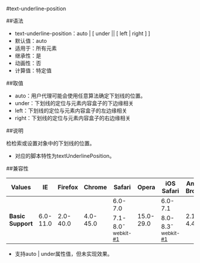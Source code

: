 #text-underline-position

##语法

- text-underline-position：auto | [ under || [ left | right ] ]
- 默认值：auto
- 适用于：所有元素
- 继承性：是
- 动画性：否
- 计算值：特定值


##取值

- auto：用户代理可能会使用任意算法确定下划线的位置。
- under：下划线的定位与元素内容盒子的下边缘相关
- left：下划线的定位与元素内容盒子的左边缘相关
- right：下划线的定位与元素内容盒子的右边缘相关


##说明

检检索或设置对象中的下划线的位置。

- 对应的脚本特性为textUnderlinePosition。


##兼容性


<table class="compatible">
<thead>
	<tr>
		<th>Values</th>
		<th>IE</th>
		<th>Firefox</th>
		<th>Chrome</th>
		<th>Safari</th>
		<th>Opera</th>
		<th>iOS Safari</th>
		<th>Android Browser</th>
		<th>Android Chrome</th>
	</tr>
</thead>
<tbody>
	<tr>
		<td rowspan="2"><strong>Basic Support</strong></td>
		<td class="unsupport" rowspan="2">6.0-11.0</td>
		<td class="unsupport" rowspan="2">2.0-40.0</td>
		<td class="unsupport" rowspan="2">4.0-45.0</td>
		<td class="unsupport">6.0-7.0</td>
		<td class="unsupport" rowspan="2">15.0-29.0</td>
		<td class="unsupport">6.0-7.1</td>
		<td class="unsupport" rowspan="2">2.1-4.4.4</td>
		<td class="unsupport" rowspan="2">18.0-42.0</td>
	</tr>
	<tr>
		<td class="partsupport">7.1-8.0<sup class="fix">-webkit-</sup><sup><a href="#support1">#1</a></sup></td>
		<td class="partsupport">8.0-8.3<sup class="fix">-webkit-</sup><sup><a href="#support1">#1</a></sup></td>
	</tr>
</tbody>
</table>


- 支持auto | under属性值，但未实现效果。
